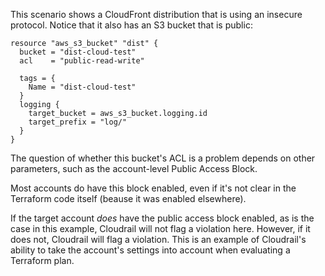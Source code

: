 This scenario shows a CloudFront distribution that is using an insecure protocol. Notice that it also has an S3 bucket that is public:

```hcl
resource "aws_s3_bucket" "dist" {
  bucket = "dist-cloud-test"
  acl    = "public-read-write"

  tags = {
    Name = "dist-cloud-test"
  }
  logging {
   	target_bucket = aws_s3_bucket.logging.id
  	target_prefix = "log/"
  }
}
```

The question of whether this bucket's ACL is a problem depends on other parameters, such as the account-level Public Access Block. 

Most accounts do have this block enabled, even if it's not clear in the Terraform code itself (beause it was enabled elsewhere).

If the target account _does_ have the public access block enabled, as is the case in this example, Cloudrail will not flag a violation here.
However, if it does not, Cloudrail will flag a violation. This is an example of Cloudrail's ability to take the account's settings into account
when evaluating a Terraform plan.